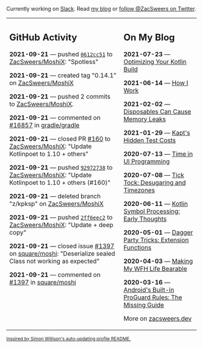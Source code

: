 Currently working on [Slack](https://slack.com/). Read [my blog](https://zacsweers.dev/) or [follow @ZacSweers on Twitter](https://twitter.com/ZacSweers).

<table><tr><td valign="top" width="60%">

## GitHub Activity
<!-- githubActivity starts -->
**2021-09-21** — pushed [`0612cc51`](https://github.com/ZacSweers/MoshiX/commit/0612cc517ec5c496d504da9513e8493128045228) to [ZacSweers/MoshiX](https://api.github.com/repos/ZacSweers/MoshiX): "Spotless"

**2021-09-21** — created tag "0.14.1" on [ZacSweers/MoshiX](https://api.github.com/repos/ZacSweers/MoshiX)

**2021-09-21** — pushed 2 commits to [ZacSweers/MoshiX](https://api.github.com/repos/ZacSweers/MoshiX).

**2021-09-21** — commented on [#16857](https://github.com/gradle/gradle/issues/16857#issuecomment-924308482) in [gradle/gradle](https://api.github.com/repos/gradle/gradle)

**2021-09-21** — closed PR [#160](https://api.github.com/repos/ZacSweers/MoshiX/pulls/160) to [ZacSweers/MoshiX](https://api.github.com/repos/ZacSweers/MoshiX): "Update Kotlinpoet to 1.10 + others"

**2021-09-21** — pushed [`92972738`](https://github.com/ZacSweers/MoshiX/commit/9297273875e282ba1e6c2423f1cd4e575f75d1a3) to [ZacSweers/MoshiX](https://api.github.com/repos/ZacSweers/MoshiX): "Update Kotlinpoet to 1.10 + others (#160)"

**2021-09-21** — deleted branch "z/kpksp" on [ZacSweers/MoshiX](https://api.github.com/repos/ZacSweers/MoshiX)

**2021-09-21** — pushed [`2ff6eec2`](https://github.com/ZacSweers/MoshiX/commit/2ff6eec2208757fdfed10ac0fd94e9f129f1d008) to [ZacSweers/MoshiX](https://api.github.com/repos/ZacSweers/MoshiX): "Update + deep copy"

**2021-09-21** — closed issue [#1397](https://api.github.com/repos/square/moshi/issues/1397) on [square/moshi](https://api.github.com/repos/square/moshi): "Deserialize sealed Class not working as expected"

**2021-09-21** — commented on [#1397](https://github.com/square/moshi/issues/1397#issuecomment-924089216) in [square/moshi](https://api.github.com/repos/square/moshi)
<!-- githubActivity ends -->
</td><td valign="top" width="40%">

## On My Blog
<!-- blog starts -->
**2021-07-23** — [Optimizing Your Kotlin Build](https://www.zacsweers.dev/optimizing-your-kotlin-build/)

**2021-06-14** — [How I Work](https://www.zacsweers.dev/how-i-work/)

**2021-02-02** — [Disposables Can Cause Memory Leaks](https://www.zacsweers.dev/disposables-can-cause-memory-leaks/)

**2021-01-29** — [Kapt's Hidden Test Costs](https://www.zacsweers.dev/kapts-hidden-test-costs/)

**2020-07-13** — [Time in UI Programming](https://www.zacsweers.dev/time-in-ui/)

**2020-07-08** — [Tick Tock: Desugaring and Timezones](https://www.zacsweers.dev/ticktock-desugaring-timezones/)

**2020-06-11** — [Kotlin Symbol Processing: Early Thoughts](https://www.zacsweers.dev/kotlin-symbol-processor-early-thoughts/)

**2020-05-01** — [Dagger Party Tricks: Extension Functions](https://www.zacsweers.dev/dagger-party-tricks-extension-functions/)

**2020-04-03** — [Making My WFH Life Bearable](https://www.zacsweers.dev/making-wfh-life-bearable/)

**2020-03-16** — [Android's Built-in ProGuard Rules: The Missing Guide](https://www.zacsweers.dev/android-proguard-rules/)
<!-- blog ends -->
More on [zacsweers.dev](https://zacsweers.dev/)
</td></tr></table>

<sub><a href="https://simonwillison.net/2020/Jul/10/self-updating-profile-readme/">Inspired by Simon Willison's auto-updating profile README.</a></sub>